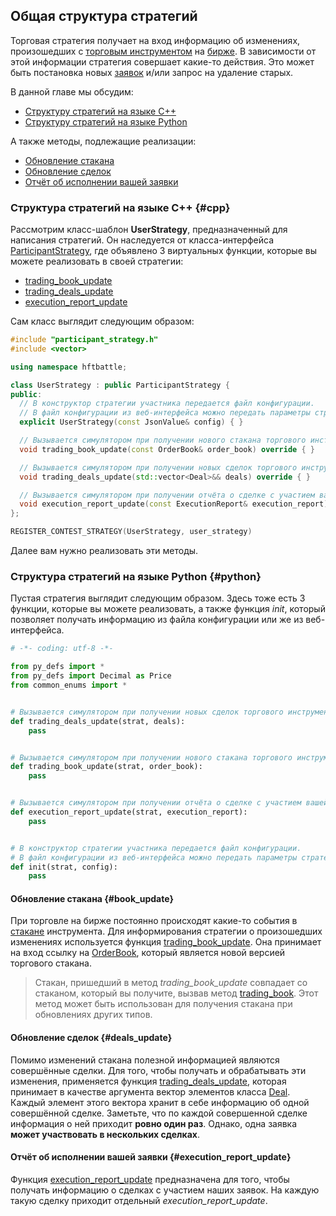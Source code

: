 ## Общая структура стратегий

Торговая стратегия получает на вход информацию об изменениях, произошедших с [торговым инструментом](/terms.md#instrument) на [бирже](/terms.md#exchange).
В зависимости от этой информации стратегия совершает какие-то действия.
Это может быть постановка новых [заявок](/terms.md#order) и/или запрос на удаление старых.

В данной главе мы обсудим:

- [Структуру стратегий на языке C++](#cpp)
- [Структуру стратегий на языке Python](#python)

А также методы, подлежащие реализации:

- [Обновление стакана](#book_update)
- [Обновление сделок](#deals_update)
- [Отчёт об исполнении вашей заявки](#execution_report_update)

### Структура стратегий на языке C++ {#cpp}

Рассмотрим класс-шаблон **UserStrategy**, предназначенный для написания стратегий.
Он наследуется от класса-интерфейса [ParticipantStrategy](/api/ParticipantStrategy.md), где объявлено 3 виртуальных функции, которые вы можете реализовать в своей стратегии:

- [trading_book_update](/api/ParticipantStrategy.md#trading_book_update)
- [trading_deals_update](/api/ParticipantStrategy.md#trading_deals_update)
- [execution_report_update](/api/ParticipantStrategy.md#execution_report_update)

Сам класс выглядит следующим образом:

```c++
#include "participant_strategy.h"
#include <vector>

using namespace hftbattle;

class UserStrategy : public ParticipantStrategy {
public:
  // В конструктор стратегии участника передается файл конфигурации.
  // В файл конфигурации из веб-интерфейса можно передать параметры стратегии.
  explicit UserStrategy(const JsonValue& config) { }

  // Вызывается симулятором при получении нового стакана торгового инструмента.
  void trading_book_update(const OrderBook& order_book) override { }

  // Вызывается симулятором при получении новых сделок торгового инструмента.
  void trading_deals_update(std::vector<Deal>&& deals) override { }

  // Вызывается симулятором при получении отчёта о сделке с участием вашей заявки.
  void execution_report_update(const ExecutionReport& execution_report) override { }
};

REGISTER_CONTEST_STRATEGY(UserStrategy, user_strategy)
```

Далее вам нужно реализовать эти методы.

### Структура стратегий на языке Python {#python}

Пустая стратегия выглядит следующим образом.
Здесь тоже есть 3 функции, которые вы можете реализовать, а также функция *init*, который позволяет получать информацию из файла конфигурации или же из веб-интерфейса.

<!-- TODO(asalikhov): check if there is a speed improvement -->
<!-- Обратите внимание: **если вы не собираетесь переопределять какие-то из этих функций, мы советуем удалить их, так как это даст возможность немного ускорить ваш код**:
 -->
```py
# -*- coding: utf-8 -*-

from py_defs import *
from py_defs import Decimal as Price
from common_enums import *


# Вызывается симулятором при получении новых сделок торгового инструмента.
def trading_deals_update(strat, deals):
    pass


# Вызывается симулятором при получении нового стакана торгового инструмента.
def trading_book_update(strat, order_book):
    pass


# Вызывается симулятором при получении отчёта о сделке с участием вашей заявки.
def execution_report_update(strat, execution_report):
    pass


# В конструктор стратегии участника передается файл конфигурации.
# В файл конфигурации из веб-интерфейса можно передать параметры стратегии.
def init(strat, config):
    pass
```

#### Обновление стакана {#book_update}

При торговле на бирже постоянно происходят какие-то события в [стакане](/terms.md#order_book) инструмента.
Для информирования стратегии о произошедших изменениях используется функция [trading_book_update](/api/ParticipantStrategy.md#trading_book_update).
Она принимает на вход ссылку на [OrderBook](/api/OrderBook.md), который является новой версией торгового стакана.

> Стакан, пришедший в метод *trading_book_update* совпадает со стаканом, который вы получите, вызвав метод [trading_book](/api/ParticipantStrategy.md).
  Этот метод может быть использован для получения стакана при обновлениях других типов.

#### Обновление сделок {#deals_update}

Помимо изменений стакана полезной информацией являются совершённые сделки.
Для того, чтобы получать и обрабатывать эти изменения, применяется функция [trading_deals_update](/api/ParticipantStrategy.md#trading_deals_update), которая принимает в качестве аргумента вектор элементов класса [Deal](/api/Deal.md).
Каждый элемент этого вектора хранит в себе информацию об одной совершённой сделке.
Заметьте, что по каждой совершенной сделке информация о ней приходит **ровно один раз**.
Однако, одна заявка **может участвовать в нескольких сделках**.

#### Отчёт об исполнении вашей заявки {#execution_report_update}

Функция [execution_report_update](/api/ParticipantStrategy.md#execution_report_update) предназначена для того, чтобы получать информацию о сделках с участием наших заявок.
На каждую такую сделку приходит отдельный *execution_report_update*.
